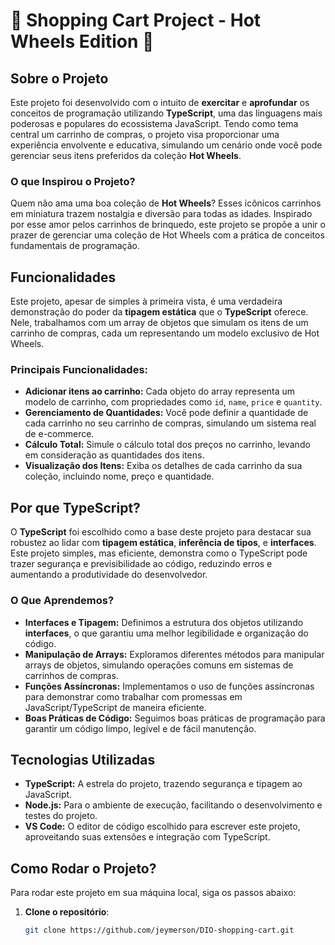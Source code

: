 # 🛒 Shopping Cart Project - Hot Wheels Edition 🚗

## Sobre o Projeto

Este projeto foi desenvolvido com o intuito de **exercitar** e **aprofundar** os conceitos de programação utilizando **TypeScript**, uma das linguagens mais poderosas e populares do ecossistema JavaScript. Tendo como tema central um carrinho de compras, o projeto visa proporcionar uma experiência envolvente e educativa, simulando um cenário onde você pode gerenciar seus itens preferidos da coleção **Hot Wheels**.

### O que Inspirou o Projeto?

Quem não ama uma boa coleção de **Hot Wheels**? Esses icônicos carrinhos em miniatura trazem nostalgia e diversão para todas as idades. Inspirado por esse amor pelos carrinhos de brinquedo, este projeto se propõe a unir o prazer de gerenciar uma coleção de Hot Wheels com a prática de conceitos fundamentais de programação.

## Funcionalidades

Este projeto, apesar de simples à primeira vista, é uma verdadeira demonstração do poder da **tipagem estática** que o **TypeScript** oferece. Nele, trabalhamos com um array de objetos que simulam os itens de um carrinho de compras, cada um representando um modelo exclusivo de Hot Wheels. 

### Principais Funcionalidades:

- **Adicionar itens ao carrinho:** Cada objeto do array representa um modelo de carrinho, com propriedades como `id`, `name`, `price` e `quantity`.
- **Gerenciamento de Quantidades:** Você pode definir a quantidade de cada carrinho no seu carrinho de compras, simulando um sistema real de e-commerce.
- **Cálculo Total:** Simule o cálculo total dos preços no carrinho, levando em consideração as quantidades dos itens.
- **Visualização dos Itens:** Exiba os detalhes de cada carrinho da sua coleção, incluindo nome, preço e quantidade.

## Por que TypeScript?

O **TypeScript** foi escolhido como a base deste projeto para destacar sua robustez ao lidar com **tipagem estática**, **inferência de tipos**, e **interfaces**. Este projeto simples, mas eficiente, demonstra como o TypeScript pode trazer segurança e previsibilidade ao código, reduzindo erros e aumentando a produtividade do desenvolvedor.

### O Que Aprendemos?

- **Interfaces e Tipagem:** Definimos a estrutura dos objetos utilizando **interfaces**, o que garantiu uma melhor legibilidade e organização do código.
- **Manipulação de Arrays:** Exploramos diferentes métodos para manipular arrays de objetos, simulando operações comuns em sistemas de carrinhos de compras.
- **Funções Assíncronas:** Implementamos o uso de funções assíncronas para demonstrar como trabalhar com promessas em JavaScript/TypeScript de maneira eficiente.
- **Boas Práticas de Código:** Seguimos boas práticas de programação para garantir um código limpo, legível e de fácil manutenção.

## Tecnologias Utilizadas

- **TypeScript:** A estrela do projeto, trazendo segurança e tipagem ao JavaScript.
- **Node.js:** Para o ambiente de execução, facilitando o desenvolvimento e testes do projeto.
- **VS Code:** O editor de código escolhido para escrever este projeto, aproveitando suas extensões e integração com TypeScript.

## Como Rodar o Projeto?

Para rodar este projeto em sua máquina local, siga os passos abaixo:

1. **Clone o repositório**:
   ```bash
   git clone https://github.com/jeymerson/DIO-shopping-cart.git
   
